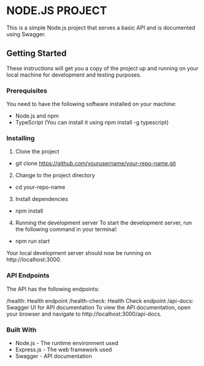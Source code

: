 # NODE.JS PROJECT
This is a simple Node.js project that serves a basic API and is documented using Swagger.

## Getting Started
These instructions will get you a copy of the project up and running on your local machine for development and testing purposes.

### Prerequisites
You need to have the following software installed on your machine:

- Node.js and npm
- TypeScript (You can install it using npm install -g typescript)

### Installing
1. Clone the project
- git clone https://github.com/yourusername/your-repo-name.git

2. Change to the project directory
- cd your-repo-name

3. Install dependencies
- npm install

4. Running the development server
To start the development server, run the following command in your terminal:
- npm run start

Your local development server should now be running on http://localhost:3000.

### API Endpoints
The API has the following endpoints:

/health: Health endpoint
/health-check: Health Check endpoint
/api-docs: Swagger UI for API documentation
To view the API documentation, open your browser and navigate to http://localhost:3000/api-docs.

### Built With
- Node.js - The runtime environment used
- Express.js - The web framework used
- Swagger - API documentation
